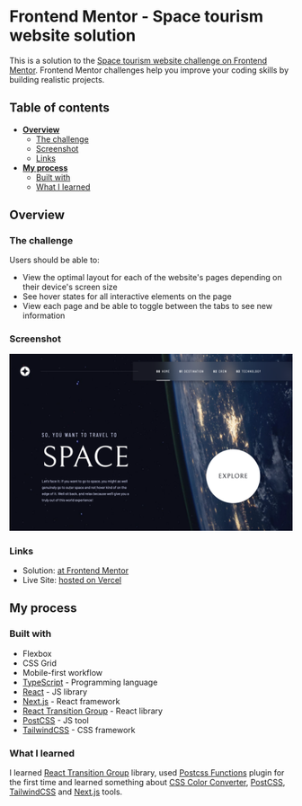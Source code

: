 # Frontend Mentor - Space tourism website solution

This is a solution to the [Space tourism website challenge on Frontend Mentor](https://www.frontendmentor.io/challenges/space-tourism-multipage-website-gRWj1URZ3). Frontend Mentor challenges help you improve your coding skills by building realistic projects.

## Table of contents

- **[Overview](#overview)**
  - [The challenge](#the-challenge)
  - [Screenshot](#screenshot)
  - [Links](#links)
- **[My process](#my-process)**
  - [Built with](#built-with)
  - [What I learned](#what-i-learned)

## Overview

### The challenge

Users should be able to:

- View the optimal layout for each of the website's pages depending on their device's screen size
- See hover states for all interactive elements on the page
- View each page and be able to toggle between the tabs to see new information

### Screenshot

![](./screenshots/Home%20page.png)

### Links

- Solution: [at Frontend Mentor](https://github.com/adityayaduvanshi/Space-Tourism-Frontend-Mentor)
- Live Site: [hosted on Vercel](https://space-tourism-frontend-mentor-61wh.vercel.app)

## My process

### Built with

- Flexbox
- CSS Grid
- Mobile-first workflow
- [TypeScript](https://www.typescriptlang.org) - Programming language
- [React](https://reactjs.org/) - JS library
- [Next.js](https://nextjs.org/) - React framework
- [React Transition Group](https://www.npmjs.com/package/react-transition-group) - React library
- [PostCSS](https://postcss.org) - JS tool
- [TailwindCSS](https://tailwindcss.com) - CSS framework

### What I learned

I learned [React Transition Group](https://www.npmjs.com/package/react-transition-group) library, used [Postcss Functions](https://github.com/andyjansson/postcss-functions) plugin for the first time and learned something about [CSS Color Converter](https://www.npmjs.com/package/css-color-converter), [PostCSS](https://postcss.org), [TailwindCSS](https://tailwindcss.com) and [Next.js](https://nextjs.org) tools.
